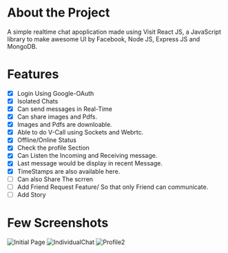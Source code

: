 # About the Project
A simple realtime chat apoplication made using Visit React JS, a JavaScript library to make awesome UI by Facebook, Node JS, Express JS and MongoDB.
# Features
- [x] Login Using Google-OAuth
- [x] Isolated Chats
- [x] Can send messages in Real-Time
- [x] Can share images and Pdfs.
- [x] Images and Pdfs are downloable.
- [x] Able to do V-Call using Sockets and Webrtc.
- [x] Offline/Online Status
- [x] Check the profile Section
- [x] Can Listen the Incoming and Receiving message.
- [x] Last message would be display in recent Message.
- [x] TimeStamps are also available here.
- [ ] Can also Share The scrren
- [ ] Add Friend Request Feature/ So that only Friend can communicate.
- [ ] Add Story
# Few Screenshots


![Initial Page](https://user-images.githubusercontent.com/127011237/222955767-58a5228e-428a-4f38-960f-a77ca9e841c4.png)
![IndividualChat](https://user-images.githubusercontent.com/127011237/222955771-9a63c6b4-f551-4ec7-8456-583b29e8da9d.png)
![Profile2](https://user-images.githubusercontent.com/127011237/222955787-c221bfde-7fdb-482b-be89-7e9767f21a63.jpeg)
